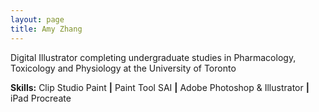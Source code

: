 ```yaml
---
layout: page
title: Amy Zhang
---
```


Digital Illustrator completing undergraduate studies in Pharmacology, Toxicology and Physiology at the University of Toronto

<b>Skills:</b> Clip Studio Paint <b>|</b> Paint Tool SAI <b>|</b> Adobe Photoshop & Illustrator <b>|</b> iPad Procreate
